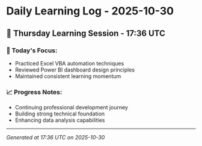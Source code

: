 # Daily Learning Log - 2025-10-30

## 📅 Thursday Learning Session - 17:36 UTC

### 🎯 Today's Focus:
- Practiced Excel VBA automation techniques
- Reviewed Power BI dashboard design principles
- Maintained consistent learning momentum

### 📈 Progress Notes:
- Continuing professional development journey
- Building strong technical foundation
- Enhancing data analysis capabilities

---
*Generated at 17:36 UTC on 2025-10-30*
